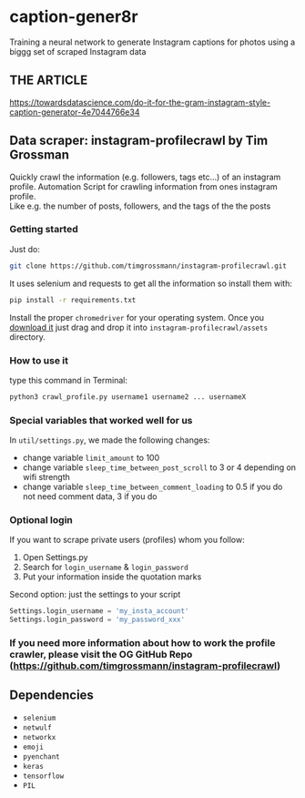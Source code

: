 # caption-gener8r

Training a neural network to generate Instagram captions for photos using a biggg set of scraped Instagram data

## THE ARTICLE
https://towardsdatascience.com/do-it-for-the-gram-instagram-style-caption-generator-4e7044766e34

## Data scraper: instagram-profilecrawl by Tim Grossman

Quickly crawl the information (e.g. followers, tags etc...) of an instagram profile. Automation Script for crawling information from ones instagram profile.  
Like e.g. the number of posts, followers, and the tags of the the posts

### Getting started
Just do:
```bash
git clone https://github.com/timgrossmann/instagram-profilecrawl.git
```

It uses selenium and requests to get all the information so install them with:
```bash
pip install -r requirements.txt
```

Install the proper `chromedriver` for your operating system.  Once you [download it](https://sites.google.com/a/chromium.org/chromedriver/downloads) just drag and drop it into `instagram-profilecrawl/assets` directory.

### How to use it
type this command in Terminal:
```bash
python3 crawl_profile.py username1 username2 ... usernameX
```

### Special variables that worked well for us
In `util/settings.py`, we made the following changes:
* change variable `limit_amount` to 100
* change variable `sleep_time_between_post_scroll` to 3 or 4 depending on wifi strength
* change variable `sleep_time_between_comment_loading` to 0.5 if you do not need comment data, 3 if you do

### Optional login
If you want to scrape private users (profiles) whom you follow:
1. Open Settings.py
2. Search for `login_username` & `login_password`
3. Put your information inside the quotation marks

Second option:
just the settings to your script
```python
Settings.login_username = 'my_insta_account'
Settings.login_password = 'my_password_xxx'
```

### If you need more information about how to work the profile crawler, please visit the OG GitHub Repo (https://github.com/timgrossmann/instagram-profilecrawl)

## Dependencies
* `selenium`
* `netwulf`
* `networkx`
* `emoji`
* `pyenchant`
* `keras`
* `tensorflow`
* `PIL`
